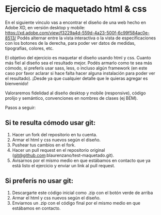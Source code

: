# Ejercicio de maquetado html & css
En el siguiente vínculo vas a encontrar el diseño de una web hecho en Adobe XD, en versión desktop y mobile:
https://xd.adobe.com/view/f3229a4d-559d-4a23-500f-6c99f584ac0e-8513/
Podés alternar entre la vista interactiva o la vista de especificaciones con los botones de la derecha, para poder ver datos de medidas, tipografías, colores, etc.

El objetivo del ejercicio es maquetar el diseño usando html y css. Cuanto más fiel al diseño sea el resultado mejor.
Podés armarlo como te sea más cómodo, si preferís usar sass, less, o incluso algún framework (en este caso por favor aclarar si hace falta hacer alguna instalación para poder ver el resultado).
¡Desde ya que cualquier detalle que le quieras agregar es bienvenido!

Valoraremos fidelidad al diseño desktop y mobile (responsive), código prolijo y semántico, convenciones en nombres de clases (ej BEM).

Pasos a seguir:

## Si te resulta cómodo usar git:
1. Hacer un fork del repositorio en tu cuenta.
2. Armar el html y css nuevos según el diseño.
3. Pushear tus cambios en el fork.
4. Hacer un pull request en el repositorio original (git@github.com:blaurenzano/test-maquetado.git).
5. Avisarnos por el mismo medio en que estábamos en contacto que ya está listo el ejercicio y enviar un link al pull request.

## Si preferís no usar git:
1. Descargarte este código inicial como .zip con el botón verde de arriba
2. Armar el html y css nuevos según el diseño.
3. Enviarnos un .zip con el código final por el mismo medio en que estábamos en contacto.
